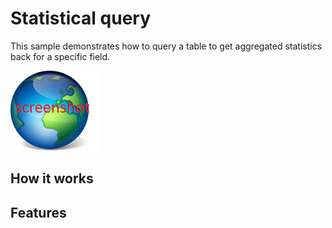 # Statistical query

This sample demonstrates how to query a table to get aggregated statistics back for a specific field.

![](screenshot.png)

## How it works

## Features

